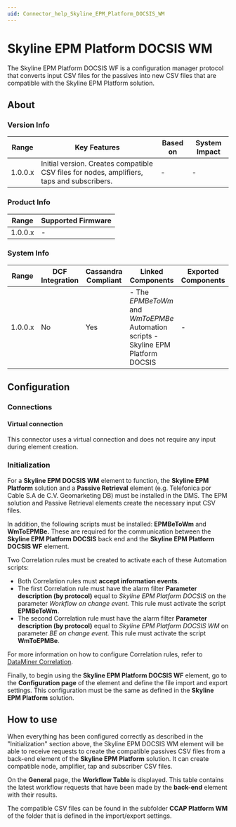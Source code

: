 ```yaml
---
uid: Connector_help_Skyline_EPM_Platform_DOCSIS_WM
---
```


# Skyline EPM Platform DOCSIS WM

The Skyline EPM Platform DOCSIS WF is a configuration manager protocol that converts input CSV files for the passives into new CSV files that are compatible with the Skyline EPM Platform solution.

## About

### Version Info

| **Range** | **Key Features**                                                                           | **Based on** | **System Impact** |
|-----------|--------------------------------------------------------------------------------------------|--------------|-------------------|
| 1.0.0.x   | Initial version. Creates compatible CSV files for nodes, amplifiers, taps and subscribers. | \-           | \-                |

### Product Info

| **Range** | **Supported Firmware** |
|-----------|------------------------|
| 1.0.0.x   | \-                     |

### System Info

| **Range** | **DCF Integration** | **Cassandra Compliant** | **Linked Components**                                                               | **Exported Components** |
|-----------|---------------------|-------------------------|-------------------------------------------------------------------------------------|-------------------------|
| 1.0.0.x   | No                  | Yes                     | \- The *EPMBeToWm* and *WmToEPMBe* Automation scripts - Skyline EPM Platform DOCSIS | \-                      |

## Configuration

### Connections

#### Virtual connection

This connector uses a virtual connection and does not require any input during element creation.

### Initialization

For a **Skyline EPM DOCSIS WM** element to function, the **Skyline EPM Platform** solution and a **Passive Retrieval** element (e.g. Telefonica por Cable S.A de C.V. Geomarketing DB) must be installed in the DMS. The EPM solution and Passive Retrieval elements create the necessary input CSV files.

In addition, the following scripts must be installed: **EPMBeToWm** and **WmToEPMBe.** These are required for the communication between the **Skyline EPM Platform DOCSIS** back end and the **Skyline EPM Platform DOCSIS WF** element.

Two Correlation rules must be created to activate each of these Automation scripts:

- Both Correlation rules must **accept information events**.
- The first Correlation rule must have the alarm filter **Parameter description (by protocol)** equal to *Skyline EPM Platform DOCSIS* on the parameter *Workflow on change event.* This rule must activate the script **EPMBeToWm**.
- The second Correlation rule must have the alarm filter **Parameter description (by protocol)** equal to *Skyline EPM Platform DOCSIS WM* on parameter *BE on change event.* This rule must activate the script **WmToEPMBe**.

For more information on how to configure Correlation rules, refer to [DataMiner Correlation](xref:correlation).

Finally, to begin using the **Skyline EPM Platform DOCSIS WF** element, go to the **Configuration page** of the element and define the file import and export settings. This configuration must be the same as defined in the **Skyline EPM Platform** solution.

## How to use

When everything has been configured correctly as described in the "Initialization" section above, the Skyline EPM DOCSIS WM element will be able to receive requests to create the compatible passives CSV files from a back-end element of the **Skyline EPM Platform** solution.
It can create compatible node, amplifier, tap and subscriber CSV files.

On the **General** page, the **Workflow Table** is displayed. This table contains the latest workflow requests that have been made by the **back-end** element with their results.

The compatible CSV files can be found in the subfolder **CCAP Platform WM** of the folder that is defined in the import/export settings.
